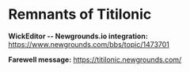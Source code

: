 # Remnants of Titilonic
**WickEditor -- Newgrounds.io integration:**
https://www.newgrounds.com/bbs/topic/1473701

**Farewell message:**
https://titilonic.newgrounds.com/
